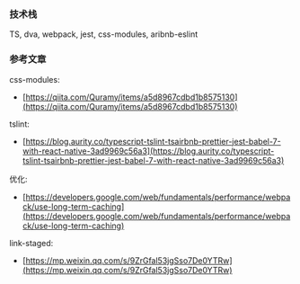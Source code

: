 ### 技术栈

TS, dva, webpack, jest, css-modules, aribnb-eslint

### 参考文章

css-modules:

- [https://qiita.com/Quramy/items/a5d8967cdbd1b8575130](https://qiita.com/Quramy/items/a5d8967cdbd1b8575130)

tslint:

- [https://blog.aurity.co/typescript-tslint-tsairbnb-prettier-jest-babel-7-with-react-native-3ad9969c56a3](https://blog.aurity.co/typescript-tslint-tsairbnb-prettier-jest-babel-7-with-react-native-3ad9969c56a3)

优化:

- [https://developers.google.com/web/fundamentals/performance/webpack/use-long-term-caching](https://developers.google.com/web/fundamentals/performance/webpack/use-long-term-caching)

link-staged:

- [https://mp.weixin.qq.com/s/9ZrGfal53jgSso7De0YTRw](https://mp.weixin.qq.com/s/9ZrGfal53jgSso7De0YTRw)
